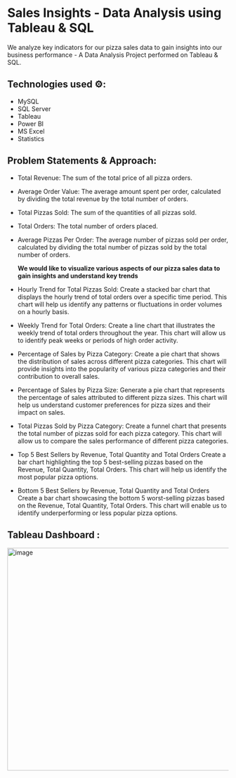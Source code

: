# Sales Insights - Data Analysis using Tableau & SQL
We analyze key indicators for our pizza sales data to gain insights into our business performance - A Data Analysis Project performed on Tableau & SQL.

## Technologies used ⚙️:
- MySQL 
- SQL Server 
- Tableau 
- Power BI
- MS Excel
- Statistics

## Problem Statements & Approach:

- Total Revenue: The sum of the total price of all pizza orders.
- Average Order Value: The average amount spent per order, calculated by dividing the total revenue by the total number of orders.
- Total Pizzas Sold: The sum of the quantities of all pizzas sold.
- Total Orders: The total number of orders placed.
- Average Pizzas Per Order: The average number of pizzas sold per order, calculated by dividing the total number of pizzas sold by the total number of orders.

  **We would like to visualize various aspects of our pizza sales data to gain insights and understand key trends**
- Hourly Trend for Total Pizzas Sold:
    Create a stacked bar chart that displays the hourly trend of total orders over a specific time period. This chart will help us identify any patterns or fluctuations in 
    order volumes on a hourly basis.
- Weekly Trend for Total Orders:
    Create a line chart that illustrates the weekly trend of total orders throughout the year. This chart will allow us to identify peak weeks or periods of high order 
    activity.
- Percentage of Sales by Pizza Category:
    Create a pie chart that shows the distribution of sales across different pizza categories. This chart will provide insights into the popularity of various pizza 
    categories and their contribution to overall sales.
- Percentage of Sales by Pizza Size:
    Generate a pie chart that represents the percentage of sales attributed to different pizza sizes. This chart will help us understand customer preferences for pizza sizes 
    and their impact on sales.
- Total Pizzas Sold by Pizza Category:
    Create a funnel chart that presents the total number of pizzas sold for each pizza category. This chart will allow us to compare the sales performance of different pizza 
    categories.
- Top 5 Best Sellers by Revenue, Total Quantity and Total Orders
    Create a bar chart highlighting the top 5 best-selling pizzas based on the Revenue, Total Quantity, Total Orders. This chart will help us identify the most popular pizza 
    options.
- Bottom 5 Best Sellers by Revenue, Total Quantity and Total Orders
    Create a bar chart showcasing the bottom 5 worst-selling pizzas based on the Revenue, Total Quantity, Total Orders. This chart will enable us to identify underperforming 
    or less popular pizza options.


## Tableau Dashboard :

<img width="507" alt="image" src="https://github.com/Varshan1123/SQL-Tableau-Project/assets/136326209/a747cca1-e4ea-4e3f-94b5-8549c7d41f46">



